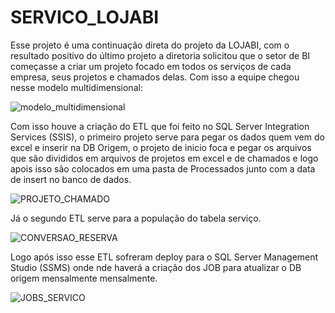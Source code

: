 # SERVICO_LOJABI
Esse projeto é uma continuação direta do projeto da LOJABI, com o resultado positivo do último projeto a diretoria solicitou que o setor de BI começasse a criar um projeto focado em todos os serviços de cada empresa, seus projetos e chamados delas. Com isso a equipe chegou nesse modelo multidimensional:

![modelo_multidimensional](https://github.com/VictorEMF/SERVICO_LOJABI/assets/70483515/1f5864c3-8b0a-4afc-978a-03da4cf5ef7b)

Com isso houve a criação do ETL que foi feito no SQL Server Integration Services (SSIS), o primeiro projeto serve para pegar os dados quem vem do excel e inserir na DB Origem, o projeto de inicio foca e pegar os arquivos que são divididos em arquivos de projetos em excel e de chamados e logo apois isso são colocados em uma pasta de Processados junto com a data de insert no banco de dados.

![PROJETO_CHAMADO](https://github.com/VictorEMF/SERVICO_LOJABI/assets/70483515/847f73fc-6b4d-4eea-9d15-32843ced6b19)

Já o segundo ETL serve para a população do tabela serviço.

![CONVERSAO_RESERVA](https://github.com/VictorEMF/SERVICO_LOJABI/assets/70483515/c5bc7d36-4e02-4b14-b46d-bf7426e6c96c)

Logo após isso esse ETL sofreram deploy para o SQL Server Management Studio (SSMS) onde nde haverá a criação dos JOB para atualizar o DB origem mensalmente mensalmente.

![JOBS_SERVICO](https://github.com/VictorEMF/SERVICO_LOJABI/assets/70483515/91912ff5-80fb-479e-a522-235343fbce4c)
